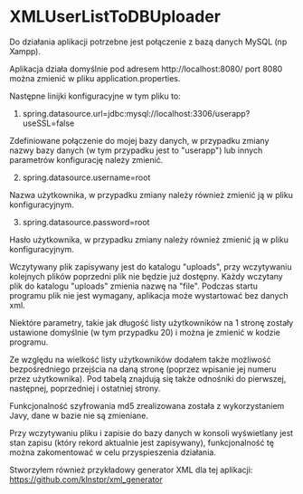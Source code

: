 # XMLUserListToDBUploader
Do działania aplikacji potrzebne jest połączenie z bazą danych MySQL (np Xampp).

Aplikacja działa domyślnie pod adresem http://localhost:8080/ port 8080 można zmienić w pliku
application.properties.

Następne linijki konfiguracyjne w tym pliku to:

1. spring.datasource.url=jdbc:mysql://localhost:3306/userapp?useSSL=false

Zdefiniowane połączenie do mojej bazy danych, w przypadku zmiany nazwy bazy danych
(w tym przypadku jest to "userapp") lub innych parametrów konfigurację należy zmienić.

2. spring.datasource.username=root

Nazwa użytkownika, w przypadku zmiany należy również zmienić ją w pliku konfiguracyjnym.

3. spring.datasource.password=root


Hasło użytkownika, w przypadku zmiany należy również zmienić ją w pliku konfiguracyjnym.

Wczytywany plik zapisywany jest do katalogu "uploads", przy wczytywaniu kolejnych plików
poprzedni plik nie będzie już dostępny. Każdy wczytany plik do katalogu "uploads" zmienia
nazwę na "file". Podczas startu programu plik nie jest wymagany, aplikacja może wystartować
bez danych xml.

Niektóre parametry, takie jak długość listy użytkowników na 1 stronę zostały ustawione
domyślnie (w tym przypadku 20) i można je zmienić w kodzie programu. 

Ze względu na wielkość listy użytkowników dodałem także możliwość bezpośredniego
przejścia na daną stronę (poprzez wpisanie jej numeru przez użytkownika).
Pod tabelą znajdują się także odnośniki do pierwszej, następnej, poprzedniej
i ostatniej strony.

Funkcjonalność szyfrowania md5 zrealizowana została z wykorzystaniem Javy,
dane w bazie nie są zmieniane.

Przy wczytywaniu pliku i zapisie do bazy danych w konsoli wyświetlany 
jest stan zapisu (który rekord aktualnie jest zapisywany), funkcjonalność
tę można zakomentować w celu przyspieszenia działania.

Stworzyłem również przykładowy generator XML dla tej aplikacji: https://github.com/klnstpr/xml_generator
